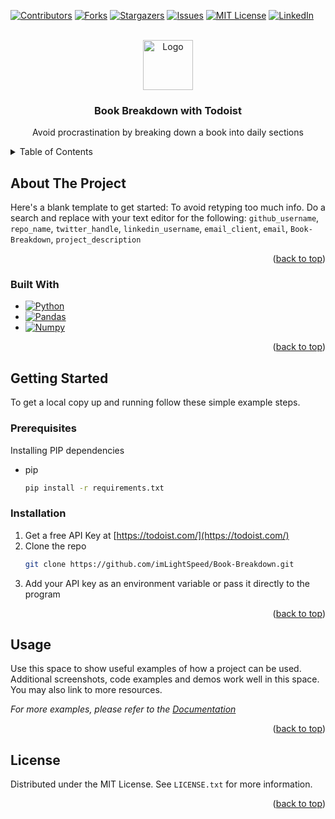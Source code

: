 <a name="readme-top"></a>

<!-- PROJECT SHIELDS -->
<!--
*** I'm using markdown "reference style" links for readability.
*** Reference links are enclosed in brackets [ ] instead of parentheses ( ).
*** See the bottom of this document for the declaration of the reference variables
*** for contributors-url, forks-url, etc. This is an optional, concise syntax you may use.
*** https://www.markdownguide.org/basic-syntax/#reference-style-links
-->
[![Contributors][contributors-shield]][contributors-url]
[![Forks][forks-shield]][forks-url]
[![Stargazers][stars-shield]][stars-url]
[![Issues][issues-shield]][issues-url]
[![MIT License][license-shield]][license-url]
[![LinkedIn][linkedin-shield]][linkedin-url]



<!-- PROJECT LOGO -->
<br />
<div align="center">
    <a href="https://github.com/imLightSpeed/Book-Breakdown">
    <img src="https://ericsammons.com/wp-content/uploads/2021/02/todoist-logo.png" alt="Logo" width="80" height="80">
  </a>
<h3 align="center">Book Breakdown with Todoist</h3>

  <p align="center">
    Avoid procrastination by breaking down a book into daily sections
    
</div>



<!-- TABLE OF CONTENTS -->
<details>
  <summary>Table of Contents</summary>
  <ol>
    <li>
      <a href="#about-the-project">About The Project</a>
      <ul>
        <li><a href="#built-with">Built With</a></li>
      </ul>
    </li>
    <li>
      <a href="#getting-started">Getting Started</a>
      <ul>
        <li><a href="#prerequisites">Prerequisites</a></li>
        <li><a href="#installation">Installation</a></li>
      </ul>
    </li>
    <li><a href="#usage">Usage</a></li>
    <li><a href="#license">License</a></li>
  </ol>
</details>



<!-- ABOUT THE PROJECT -->
## About The Project

Here's a blank template to get started: To avoid retyping too much info. Do a search and replace with your text editor for the following: `github_username`, `repo_name`, `twitter_handle`, `linkedin_username`, `email_client`, `email`, `Book-Breakdown`, `project_description`

<p align="right">(<a href="#readme-top">back to top</a>)</p>



### Built With

* [![Python][Python.org]][Python-url]
* [![Pandas][Pandas]][Pandas-url]
* [![Numpy][Numpy]][Numpy-url]

<p align="right">(<a href="#readme-top">back to top</a>)</p>



<!-- GETTING STARTED -->
## Getting Started
To get a local copy up and running follow these simple example steps.

### Prerequisites

Installing PIP dependencies
* pip
  ```sh
  pip install -r requirements.txt
  ```

### Installation

1. Get a free API Key at [https://todoist.com/](https://todoist.com/)
2. Clone the repo
   ```sh
   git clone https://github.com/imLightSpeed/Book-Breakdown.git
   ```
3. Add your API key as an environment variable or pass it directly to the program

<p align="right">(<a href="#readme-top">back to top</a>)</p>



<!-- USAGE EXAMPLES -->
## Usage

Use this space to show useful examples of how a project can be used. Additional screenshots, code examples and demos work well in this space. You may also link to more resources.

_For more examples, please refer to the [Documentation](https://example.com)_

<p align="right">(<a href="#readme-top">back to top</a>)</p>



<!-- LICENSE -->
## License

Distributed under the MIT License. See `LICENSE.txt` for more information.

<p align="right">(<a href="#readme-top">back to top</a>)</p>





<!-- MARKDOWN LINKS & IMAGES -->
<!-- https://www.markdownguide.org/basic-syntax/#reference-style-links -->
[contributors-shield]: https://img.shields.io/github/contributors/imLightSpeed/Book-Breakdown.svg?style=for-the-badge
[contributors-url]: https://github.com/imLightSpeed/Book-Breakdown/graphs/contributors
[forks-shield]: https://img.shields.io/github/forks/imLightSpeed/Book-Breakdown.svg?style=for-the-badge
[forks-url]: https://github.com/imLightSpeed/Book-Breakdown/network/members
[stars-shield]: https://img.shields.io/github/stars/imLightSpeed/Book-Breakdown.svg?style=for-the-badge
[stars-url]: https://github.com/imLightSpeed/Book-Breakdown/stargazers
[issues-shield]: https://img.shields.io/github/issues/imLightSpeed/Book-Breakdown.svg?style=for-the-badge
[issues-url]: https://github.com/imLightSpeed/Book-Breakdown/issues
[license-shield]: https://img.shields.io/github/license/imLightSpeed/Book-Breakdown.svg?style=for-the-badge
[license-url]: https://github.com/imLightSpeed/Book-Breakdown/blob/master/LICENSE.txt
[linkedin-shield]: https://img.shields.io/badge/-LinkedIn-black.svg?style=for-the-badge&logo=linkedin&colorB=555
[linkedin-url]: https://www.linkedin.com/in/luke-sanborn/
[product-screenshot]: images/screenshot.png
[Next.js]: https://img.shields.io/badge/next.js-000000?style=for-the-badge&logo=nextdotjs&logoColor=white
[Next-url]: https://nextjs.org/
[React.js]: https://img.shields.io/badge/React-20232A?style=for-the-badge&logo=react&logoColor=61DAFB
[React-url]: https://reactjs.org/
[Vue.js]: https://img.shields.io/badge/Vue.js-35495E?style=for-the-badge&logo=vuedotjs&logoColor=4FC08D
[Vue-url]: https://vuejs.org/
[Angular.io]: https://img.shields.io/badge/Angular-DD0031?style=for-the-badge&logo=angular&logoColor=white
[Angular-url]: https://angular.io/
[Svelte.dev]: https://img.shields.io/badge/Svelte-4A4A55?style=for-the-badge&logo=svelte&logoColor=FF3E00
[Svelte-url]: https://svelte.dev/
[Laravel.com]: https://img.shields.io/badge/Laravel-FF2D20?style=for-the-badge&logo=laravel&logoColor=white
[Laravel-url]: https://laravel.com
[Bootstrap.com]: https://img.shields.io/badge/Bootstrap-563D7C?style=for-the-badge&logo=bootstrap&logoColor=white
[Bootstrap-url]: https://getbootstrap.com
[JQuery.com]: https://img.shields.io/badge/jQuery-0769AD?style=for-the-badge&logo=jquery&logoColor=white
[JQuery-url]: https://jquery.com 
[Python-url]: python.org
[Python.org]:https://img.shields.io/badge/Python-3776AB?style=for-the-badge&logo=python&logoColor=white
[Numpy-url]: numpy.org
[Numpy]:https://img.shields.io/badge/numpy-%23013243.svg?style=for-the-badge&logo=numpy&logoColor=white
[Pandas-url]: pandas.pydata.org
[Pandas]:https://img.shields.io/badge/pandas-%23150458.svg?style=for-the-badge&logo=pandas&logoColor=white